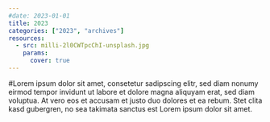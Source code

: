```yaml
---
#date: 2023-01-01
title: 2023
categories: ["2023", "archives"]
resources:
  - src: milli-2l0CWTpcChI-unsplash.jpg
    params:
      cover: true
---
```


#Lorem ipsum dolor sit amet, consetetur sadipscing elitr, sed diam nonumy eirmod tempor invidunt ut labore et dolore magna aliquyam erat, sed diam voluptua. At vero eos et accusam et justo duo dolores et ea rebum. Stet clita kasd gubergren, no sea takimata sanctus est Lorem ipsum dolor sit amet.
